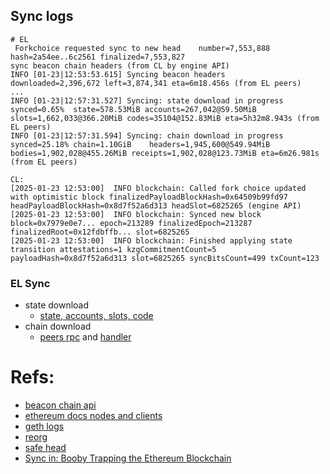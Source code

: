 
## Sync logs
```
# EL
 Forkchoice requested sync to new head    number=7,553,888 hash=2a54ee..6c2561 finalized=7,553,827
sync beacon chain headers (from CL by engine API)
INFO [01-23|12:53:53.615] Syncing beacon headers                   downloaded=2,396,672 left=3,874,341 eta=6m18.456s (from EL peers)
...
INFO [01-23|12:57:31.527] Syncing: state download in progress      synced=0.65%  state=578.53MiB accounts=267,042@59.50MiB slots=1,662,033@366.20MiB codes=35104@152.83MiB eta=5h32m8.943s (from EL peers)
INFO [01-23|12:57:31.594] Syncing: chain download in progress      synced=25.18% chain=1.10GiB    headers=1,945,600@549.94MiB bodies=1,902,028@455.26MiB receipts=1,902,028@123.73MiB eta=6m26.981s (from EL peers)

CL:
[2025-01-23 12:53:00]  INFO blockchain: Called fork choice updated with optimistic block finalizedPayloadBlockHash=0x64509b99fd97 headPayloadBlockHash=0x8d7f52a6d313 headSlot=6825265 (engine API)
[2025-01-23 12:53:00]  INFO blockchain: Synced new block block=0x7979e0e7... epoch=213289 finalizedEpoch=213287 finalizedRoot=0x12fdbffb... slot=6825265
[2025-01-23 12:53:00]  INFO blockchain: Finished applying state transition attestations=1 kzgCommitmentCount=5 payloadHash=0x8d7f52a6d313 slot=6825265 syncBitsCount=499 txCount=123
```
### EL Sync
- state download
    - [state, accounts, slots, code](https://github.com/ethereum/go-ethereum/blob/5adc3148179744f54bf13ae1b60c18f12be0df5c/eth/protocols/snap/sync.go#L381)
- chain download
    - [peers rpc](https://github.com/ethereum/go-ethereum/blob/14eb8967be7acc54c5dc9a416151ac45c01251b6/eth/protocols/eth/peer.go#L322
    ) and [handler](https://github.com/ethereum/go-ethereum/blob/9045b79bc266a547c5b9e923e8db4286e74c240c/eth/protocols/eth/handler.go#L162) 

# Refs:
- [beacon chain api](https://ethereum.github.io/beacon-APIs/#/Rewards)
- [ethereum docs nodes and clients](https://ethereum.org/en/developers/docs/nodes-and-clients/node-architecture/)
- [geth logs](https://geth.ethereum.org/docs/fundamentals/logs)
- [reorg](https://barnabe.substack.com/p/pos-ethereum-reorg?open=false#%C2%A7proof-of-stake-in-ethereum)
- [safe head](https://medium.com/imtoken/safe-head-part-1-14071f14016b)
- [Sync in: Booby Trapping the Ethereum Blockchain](https://www.paradigm.xyz/2021/05/booby-trapping-the-ethereum-blockchain)